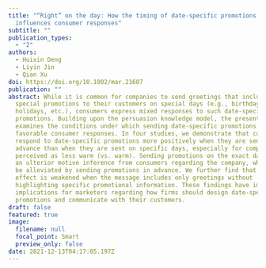 ```yaml
---
title: "“Right” on the day: How the timing of date‐specific promotions
  influences consumer responses"
subtitle: ""
publication_types:
  - "2"
authors:
  - Huixin Deng
  - Liyin Jin
  - Qian Xu
doi: https://doi.org/10.1002/mar.21607
publication: ""
abstract: While it is common for companies to send greetings that include
  special promotions to their customers on special days (e.g., birthdays,
  holidays, etc.), consumers express mixed responses to such date-specific
  promotions. Building upon the persuasion knowledge model, the present work
  examines the conditions under which sending date-specific promotions lead to
  favorable consumer responses. In four studies, we demonstrate that consumers
  respond to date-specific promotions more positively when they are sent in
  advance than when they are sent on specific days, especially for companies
  perceived as less warm (vs. warm). Sending promotions on the exact day elicits
  an ulterior motive inference from consumers regarding the company, which can
  be alleviated by sending promotions in advance. We further find that this
  effect is weakened when the message includes only greetings without
  highlighting specific promotional information. These findings have important
  implications for marketers regarding how firms should design date-specific
  promotions and communicate with their customers.
draft: false
featured: true
image:
  filename: null
  focal_point: Smart
  preview_only: false
date: 2021-12-13T04:17:05.197Z
---
```

